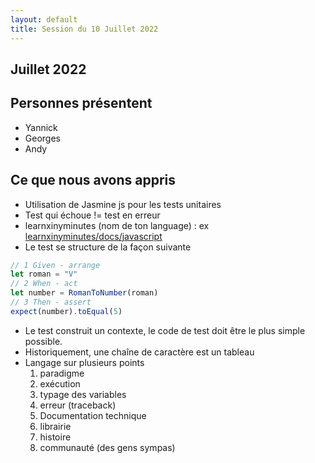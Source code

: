```yaml
---
layout: default
title: Session du 10 Juillet 2022
---
```


## Juillet 2022 
## Personnes présentent

- Yannick
- Georges
- Andy

## Ce que nous avons appris

- Utilisation de Jasmine js pour les tests unitaires
- Test qui échoue != test en erreur
- learnxinyminutes (nom de ton language) : ex [learnxinyminutes/docs/javascript](https://learnxinyminutes.com/docs/javascript/)
- Le test se structure de la façon suivante 
```javascript
// 1 Given - arrange
let roman = "V"
// 2 When - act
let number = RomanToNumber(roman)
// 3 Then - assert 
expect(number).toEqual(5)
``` 
- Le test construit un contexte, le code de test doit être le plus simple possible. 
- Historiquement, une chaîne de caractère est un tableau
- Langage sur plusieurs points 
  1. paradigme
  2. exécution
  3. typage des variables
  4. erreur (traceback)
  5. Documentation technique
  6. librairie
  7. histoire
  8. communauté (des gens sympas)

